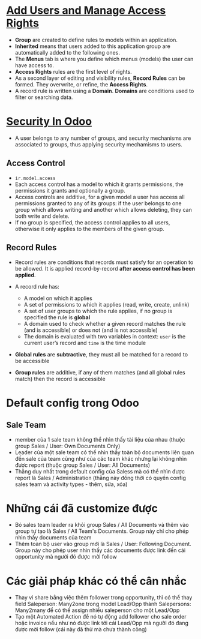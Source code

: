 # [Add Users and Manage Access Rights](https://www.odoo.com/documentation/user/14.0/general/odoo_basics/add_user.html)

- **Group** are created to define rules to models within an application.
- **Inherited** means that users added to this application group are automatically added to the following ones.
- The **Menus** tab is where you define which menus (models) the user can have access to.
- **Access Rights** rules are the first level of rights.
- As a second layer of editing and visibility rules, **Record Rules** can be formed. They overwrite, or refine, the **Access Rights**.
- A record rule is written using a **Domain**. **Domains** are conditions used to filter or searching data.

# [Security In Odoo](https://www.odoo.com/documentation/14.0/reference/security.html)

- A user belongs to any number of groups, and security mechanisms are associated to groups, thus applying security mechamisms to users.

## Access Control

- `ir.model.access`
- Each access control has a model to which it grants permissions, the permissions it grants and optionally a group.
- Access controls are additive, for a given model a user has access all permissions granted to any of its groups: if the user belongs to one group which allows writing and another which allows deleting, they can both write and delete.
- If no group is specified, the access control applies to all users, otherwise it only applies to the members of the given group.

## Record Rules

- Record rules are conditions that records must satisfy for an operation to be allowed. It is applied record-by-record **after access control has been applied**.
- A record rule has:
  - A model on which it applies
  - A set of permissions to which it applies (read, write, create, unlink)
  - A set of user groups to which the rule applies, if no group is specified the rule is **global**
  - A domain used to check whether a given record matches the rule (and is accessible) or does not (and is not accessible)
  - The domain is evaluated with two variables in context: `user` is the current user’s record and `time` is the time module

- **Global rules** are **subtractive**, they must all be matched for a record to be accessible
- **Group rules** are additive, if any of them matches (and all global rules match) then the record is accessible

# Default config trong Odoo

## Sale Team

- member của 1 sale team không thể nhìn thấy tài liệu của nhau (thuộc group Sales / User: Own Documents Only)
- Leader của một sale team có thể nhìn thấy toàn bộ documents liên quan đến sale của team cũng như của các team khác nhưng lại không nhìn được report (thuộc group Sales / User: All Documents)
- Thằng duy nhất trong default config của Saless mà có thể nhìn được report là Sales / Administration (thằng này đồng thời có quyền config sales team và activity types - thêm, sửa, xóa)


# Những cái đã customize được

- Bỏ sales team leader ra khỏi group Sales / All Documents và thêm vào group tự tạo là Sales / All Team's Documents. Group này chỉ cho phép nhìn thấy documents của team
- Thêm toàn bộ user vào group mới là Sales / User: Following Document. Group này cho phép user nhìn thấy các documents được link đến cái opportunity mà người đó được mời follow


# Các giải pháp khác có thể cân nhắc

- Thay vì share bằng việc thêm follower trong opportunity, thì có thể thay field Saleperson: Many2one trong model Lead/Opp thành Salepersons: Many2many để có thể assign nhiều saleperson cho một Lead/Opp
- Tạo một Automated Action để nó tự động add follower cho sale order hoặc invoice nếu như nó được link tới cái Lead/Opp mà người đó đang được mời follow (cái này đã thử mà chưa thành công)
